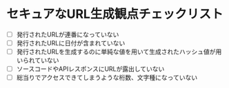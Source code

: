# セキュアなURL生成観点チェックリスト

- [ ] 発行されたURLが連番になっていない
- [ ] 発行されたURLに日付が含まれていない
- [ ] 発行されたURLを生成するのに単純な値を用いて生成されたハッシュ値が用いられていない
- [ ] ソースコードやAPIレスポンスにURLが露出していない
- [ ] 総当りでアクセスできてしまうような桁数、文字種になっていない
